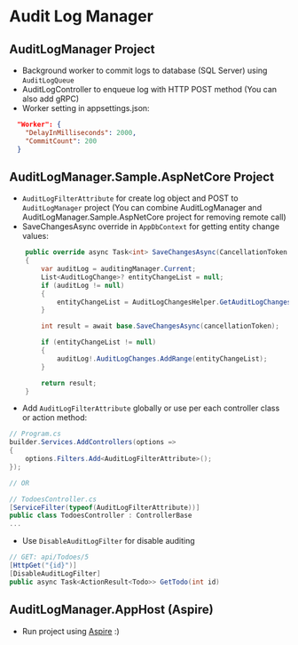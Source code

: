 # Audit Log Manager

## AuditLogManager Project
- Background worker to commit logs to database (SQL Server) using `AuditLogQueue`
- AuditLogController to enqueue log with HTTP POST method (You can also add gRPC)
- Worker setting in appsettings.json:
```json
  "Worker": {
    "DelayInMilliseconds": 2000,
    "CommitCount": 200
  }
```

## AuditLogManager.Sample.AspNetCore Project
- `AuditLogFilterAttribute` for create log object and POST to `AuditLogManager` project (You can combine AuditLogManager and AuditLogManager.Sample.AspNetCore project for removing remote call)
- SaveChangesAsync override in `AppDbContext` for getting entity change values:
```c#
    public override async Task<int> SaveChangesAsync(CancellationToken cancellationToken = default)
    {
        var auditLog = auditingManager.Current;
        List<AuditLogChange>? entityChangeList = null;
        if (auditLog != null)
        {
            entityChangeList = AuditLogChangesHelper.GetAuditLogChanges(ChangeTracker.Entries().ToList());
        }

        int result = await base.SaveChangesAsync(cancellationToken);

        if (entityChangeList != null)
        {
            auditLog!.AuditLogChanges.AddRange(entityChangeList);
        }

        return result;
    }
```
- Add `AuditLogFilterAttribute` globally or use per each controller class or action method:
```c#
// Program.cs
builder.Services.AddControllers(options =>
{
    options.Filters.Add<AuditLogFilterAttribute>();
});

// OR

// TodoesController.cs
[ServiceFilter(typeof(AuditLogFilterAttribute))]
public class TodoesController : ControllerBase
...
```
- Use `DisableAuditLogFilter` for disable auditing 
```c#
// GET: api/Todoes/5
[HttpGet("{id}")]
[DisableAuditLogFilter]
public async Task<ActionResult<Todo>> GetTodo(int id)
```

## AuditLogManager.AppHost (Aspire)
- Run project using [Aspire](https://learn.microsoft.com/en-us/dotnet/aspire/get-started/aspire-overview) :)
